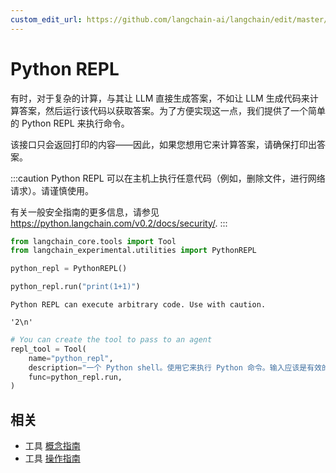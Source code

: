 ```yaml
---
custom_edit_url: https://github.com/langchain-ai/langchain/edit/master/docs/docs/integrations/tools/python.ipynb
---
```


# Python REPL

有时，对于复杂的计算，与其让 LLM 直接生成答案，不如让 LLM 生成代码来计算答案，然后运行该代码以获取答案。为了方便实现这一点，我们提供了一个简单的 Python REPL 来执行命令。

该接口只会返回打印的内容——因此，如果您想用它来计算答案，请确保打印出答案。


:::caution
Python REPL 可以在主机上执行任意代码（例如，删除文件，进行网络请求）。请谨慎使用。

有关一般安全指南的更多信息，请参见 https://python.langchain.com/v0.2/docs/security/.
:::


```python
from langchain_core.tools import Tool
from langchain_experimental.utilities import PythonREPL
```


```python
python_repl = PythonREPL()
```


```python
python_repl.run("print(1+1)")
```
```output
Python REPL can execute arbitrary code. Use with caution.
```


```output
'2\n'
```



```python
# You can create the tool to pass to an agent
repl_tool = Tool(
    name="python_repl",
    description="一个 Python shell。使用它来执行 Python 命令。输入应该是有效的 Python 命令。如果您想查看值的输出，应该使用 `print(...)` 将其打印出来。",
    func=python_repl.run,
)
```

## 相关

- 工具 [概念指南](/docs/concepts/#tools)
- 工具 [操作指南](/docs/how_to/#tools)